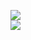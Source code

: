 [![](https://img.shields.io/badge/Made%20With-Github%20Spray-lightgrey.svg?style=for-the-badge&logo=github)](https://github.com/Annihil/github-spray#5515)  
[![](https://i.imgur.com/2DrTn0Z.gif)](https://github.com/Annihil/github-spray)